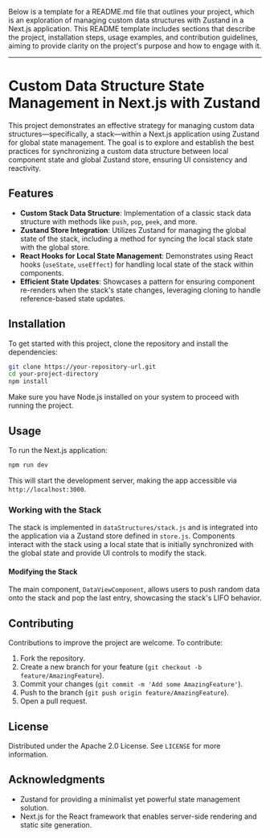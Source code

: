 Below is a template for a README.md file that outlines your project, which is an exploration of managing custom data structures with Zustand in a Next.js application. This README template includes sections that describe the project, installation steps, usage examples, and contribution guidelines, aiming to provide clarity on the project's purpose and how to engage with it.

---

# Custom Data Structure State Management in Next.js with Zustand

This project demonstrates an effective strategy for managing custom data structures—specifically, a stack—within a Next.js application using Zustand for global state management. The goal is to explore and establish the best practices for synchronizing a custom data structure between local component state and global Zustand store, ensuring UI consistency and reactivity.

## Features

- **Custom Stack Data Structure**: Implementation of a classic stack data structure with methods like `push`, `pop`, `peek`, and more.
- **Zustand Store Integration**: Utilizes Zustand for managing the global state of the stack, including a method for syncing the local stack state with the global store.
- **React Hooks for Local State Management**: Demonstrates using React hooks (`useState`, `useEffect`) for handling local state of the stack within components.
- **Efficient State Updates**: Showcases a pattern for ensuring component re-renders when the stack's state changes, leveraging cloning to handle reference-based state updates.

## Installation

To get started with this project, clone the repository and install the dependencies:

```bash
git clone https://your-repository-url.git
cd your-project-directory
npm install
```

Make sure you have Node.js installed on your system to proceed with running the project.

## Usage

To run the Next.js application:

```bash
npm run dev
```

This will start the development server, making the app accessible via `http://localhost:3000`.

### Working with the Stack

The stack is implemented in `dataStructures/stack.js` and is integrated into the application via a Zustand store defined in `store.js`. Components interact with the stack using a local state that is initially synchronized with the global state and provide UI controls to modify the stack.

#### Modifying the Stack

The main component, `DataViewComponent`, allows users to push random data onto the stack and pop the last entry, showcasing the stack's LIFO behavior.

## Contributing

Contributions to improve the project are welcome. To contribute:

1. Fork the repository.
2. Create a new branch for your feature (`git checkout -b feature/AmazingFeature`).
3. Commit your changes (`git commit -m 'Add some AmazingFeature'`).
4. Push to the branch (`git push origin feature/AmazingFeature`).
5. Open a pull request.

## License

Distributed under the Apache 2.0 License. See `LICENSE` for more information.

## Acknowledgments

- Zustand for providing a minimalist yet powerful state management solution.
- Next.js for the React framework that enables server-side rendering and static site generation.
